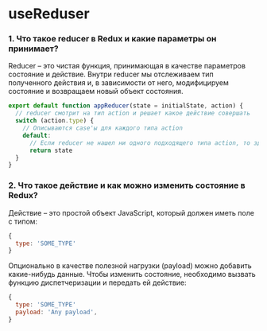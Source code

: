 # useReduser

### 1. Что такое reducer в Redux и какие параметры он принимает?

Reducer – это чистая функция, принимающая в качестве параметров состояние и действие. Внутри reducer мы отслеживаем тип полученного действия и, в зависимости от него, модифицируем состояние и возвращаем новый объект состояния.

```javascript
export default function appReducer(state = initialState, action) {
  // reducer смотрит на тип action и решает какое действие совершать
  switch (action.type) {
    // Описываются case'ы для каждого типа action
    default:
      // Если reducer не нашел ни одного подходящего типа action, то здесь возвращается текущее состояние без изменений
      return state
  }
}
```

### 2. Что такое действие и как можно изменить состояние в Redux?

Действие – это простой объект JavaScript, который должен иметь поле с типом:
```javascript
{
  type: 'SOME_TYPE'
}
```

Опционально в качестве полезной нагрузки (payload) можно добавить какие-нибудь данные. Чтобы изменить состояние, необходимо вызвать функцию диспетчеризации и передать ей действие:
```javascript
{
  type: 'SOME_TYPE'
  payload: 'Any payload',
}
```
